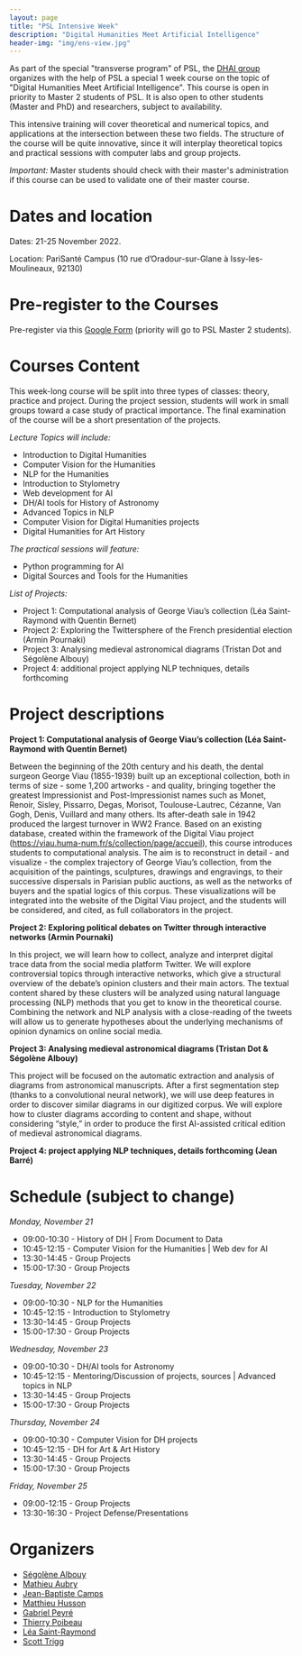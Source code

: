 ```yaml
---
layout: page
title: "PSL Intensive Week"
description: "Digital Humanities Meet Artificial Intelligence"
header-img: "img/ens-view.jpg"
---
```


As part of the special "transverse program" of PSL, the [DHAI group](https://dhai-seminar.github.io/) organizes with the help of PSL a special 1 week course on the topic of "Digital Humanities Meet Artificial Intelligence". This course is open in priority to Master 2 students of PSL. It is also open to other students (Master and PhD) and researchers, subject to availability.

This intensive training will cover theoretical and numerical topics, and applications at the intersection between these two fields. The structure of the course will be quite innovative, since it will interplay theoretical topics and practical sessions with computer labs and group projects.

_Important:_ Master students should check with their master's administration if this course can be used to validate one of their master course.

Dates and location
============================

Dates: 21-25 November 2022.

Location: PariSanté Campus (10 rue d’Oradour-sur-Glane à Issy-les-Moulineaux, 92130)

Pre-register to the Courses
============================

Pre-register via this [Google Form](https://forms.gle/dmudBpTW3JScMceY9) (priority will go to PSL Master 2 students).

Courses Content
============================

This week-long course will be split into three types of classes: theory, practice and project. During the project session, students will work in small groups toward a case study of practical importance. The final examination of the course will be a short presentation of the projects.

_Lecture Topics will include:_ 

- Introduction to Digital Humanities
- Computer Vision for the Humanities
- NLP for the Humanities
- Introduction to Stylometry
- Web development for AI
- DH/AI tools for History of Astronomy
- Advanced Topics in NLP
- Computer Vision for Digital Humanities projects
- Digital Humanities for Art History

_The practical sessions will feature:_
- Python programming for AI
- Digital Sources and Tools for the Humanities

_List of Projects:_
- Project 1: Computational analysis of George Viau’s collection (Léa Saint-Raymond with Quentin Bernet)
- Project 2: Exploring the Twittersphere of the French presidential election (Armin Pournaki)
- Project 3: Analysing medieval astronomical diagrams (Tristan Dot and Ségolène Albouy)
- Project 4: additional project applying NLP techniques, details forthcoming

Project descriptions
============================

**Project 1: Computational analysis of George Viau’s collection (Léa Saint-Raymond with Quentin Bernet)**

Between the beginning of the 20th century and his death, the dental surgeon George Viau (1855-1939) built up an exceptional collection, both in terms of size - some 1,200 artworks - and quality, bringing together the greatest Impressionist and Post-Impressionist names such as Monet, Renoir, Sisley, Pissarro, Degas, Morisot, Toulouse-Lautrec, Cézanne, Van Gogh, Denis, Vuillard and many others. Its after-death sale in 1942 produced the largest turnover in WW2 France. Based on an existing database, created within the framework of the Digital Viau project (https://viau.huma-num.fr/s/collection/page/accueil), this course introduces students to computational analysis. The aim is to reconstruct in detail - and visualize - the complex trajectory of George Viau’s collection, from the acquisition of the paintings, sculptures, drawings and engravings, to their successive dispersals in Parisian public auctions, as well as the networks of buyers and the spatial logics of this corpus. These visualizations will be integrated into the website of the Digital Viau project, and the students will be considered, and cited, as full collaborators in the project. 


**Project 2: Exploring political debates on Twitter through interactive networks (Armin Pournaki)**

In this project, we will learn how to collect, analyze and interpret digital trace data from the social media platform Twitter. We will explore controversial topics through interactive networks, which give a structural overview of the debate’s opinion clusters and their main actors. The textual content shared by these clusters will be analyzed using natural language processing (NLP) methods that you get to know in the theoretical course. Combining the network and NLP analysis with a close-reading of the tweets will allow us to generate hypotheses about the underlying mechanisms of opinion dynamics on online social media.

**Project 3: Analysing medieval astronomical diagrams (Tristan Dot & Ségolène Albouy)**

This project will be focused on the automatic extraction and analysis of diagrams from astronomical manuscripts. After a first segmentation step (thanks to a convolutional neural network), we will use deep features in order to discover similar diagrams in our digitized corpus. We will explore how to cluster diagrams according to content and shape, without considering “style,” in order to produce the first AI-assisted critical edition of medieval astronomical diagrams.

**Project 4: project applying NLP techniques, details forthcoming (Jean Barré)**


Schedule (subject to change)
============================

_Monday, November 21_
- 09:00-10:30 - History of DH |  From Document to Data
- 10:45-12:15 - Computer Vision for the Humanities | Web dev for AI 
- 13:30-14:45 - Group Projects
- 15:00-17:30 - Group Projects

_Tuesday, November 22_
- 09:00-10:30 - NLP for the Humanities
- 10:45-12:15 - Introduction to Stylometry
- 13:30-14:45 - Group Projects
- 15:00-17:30 - Group Projects

_Wednesday, November 23_
- 09:00-10:30 - DH/AI tools for Astronomy
- 10:45-12:15 - Mentoring/Discussion of projects, sources | Advanced topics in NLP
- 13:30-14:45 - Group Projects
- 15:00-17:30 - Group Projects

_Thursday, November 24_
- 09:00-10:30 - Computer Vision for DH projects
- 10:45-12:15  - DH for Art & Art History
- 13:30-14:45 - Group Projects
- 15:00-17:30 - Group Projects

_Friday, November 25_
- 09:00-12:15 - Group Projects
- 13:30-16:30 - Project Defense/Presentations

Organizers
============================

- [Ségolène Albouy](https://github.com/Segolene-Albouy)
- [Mathieu Aubry](http://imagine.enpc.fr/~aubrym/)
- [Jean-Baptiste Camps](https://www.chartes.psl.eu/fr/jean-baptiste-camps)
- [Matthieu Husson](https://syrte.obspm.fr/spip/science/histoire/membres-de-l-equipe/article/matthieu-husson)
- [Gabriel Peyré](http://www.gpeyre.com)
- [Thierry Poibeau](https://www.lattice.cnrs.fr/membres/direction/thierry-poibeau/)
- [Léa Saint-Raymond](https://u-paris10.academia.edu/LéaSaintRaymond)
- [Scott Trigg](https://dishas.obspm.fr/team)
